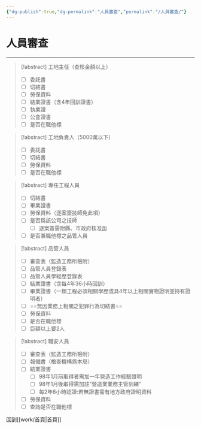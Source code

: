 ```yaml
---
{"dg-publish":true,"dg-permalink":"人員審查","permalink":"/人員審查/"}
---
```


# 人員審查
---

> [!abstract]  工地主任（查核金額以上）
> - [ ] 委託書
> - [ ] 切結書
> - [ ] 勞保資料
> - [ ] 結業證書（含4年回訓證書）
> - [ ] 執業證
> - [ ] 公會證書
> - [ ] 是否在職他標

> [!abstract]  工地負責人（5000萬以下）
> - [ ] 委託書
> - [ ] 切結書
> - [ ] 勞保資料
> - [ ] 是否在職他標

> [!abstract] 專任工程人員
> - [ ] 切結書
> - [ ] 畢業證書
> - [ ] 勞保資料（逐案簽技師免此項）
> - [ ] 是否爲該公司之技師
> 	- [ ] 逐案簽需附縣、市政府核准函
 >- [ ] 是否兼職他標之品管人員

> [!abstract] 品管人員
> - [ ] 審查表（監造工務所檢附）
> - [ ] 品管人員登錄表
> - [ ] 品管人員學經歷登錄表
> - [ ] 結業證書（含每4年36小時回訓）
> - [ ] 畢業證書（一類工程必須相關學歷或具4年以上相關實物證明並持有證明者）
> - [ ] ==無因業務上相關之犯罪行為切結書==
> - [ ] 勞保資料
> - [ ] 是否在職他標
> - [ ] 巨額以上要2人

> [!abstract] 職安人員
> - [ ] 審查表（監造工務所檢附）
> - [ ] 報備書（檢查機構爲本局）
> - [ ] 結業證書
> 	- [ ] 98年1月前取得者需加一年營造工作經驗證明
> 	- [ ] 98年1月後取得需加註”營造業業務主管訓練”
> 	- [ ] 每2年6小時認證:若無證書需有地方政府證明資料
> - [ ] 勞保資料
> - [ ] 查詢是否在職他標

回到[[work/首頁\|首頁]]